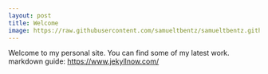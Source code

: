 ```yaml
---
layout: post
title: Welcome
image: https://raw.githubusercontent.com/samueltbentz/samueltbentz.github.io/master/usa.jpeg
---
```


Welcome to my personal site. You can find some of my latest work.
markdown guide: https://www.jekyllnow.com/
